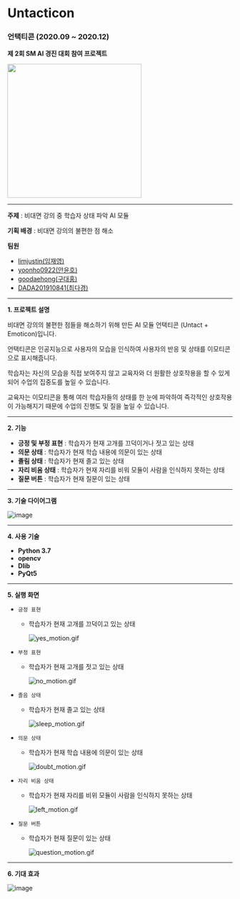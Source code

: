 # Untacticon

### 언택티콘 (2020.09 ~ 2020.12)

**제 2회 SM AI 경진 대회 참여 프로젝트**

<img src = "https://user-images.githubusercontent.com/55044278/100981443-29eba480-358a-11eb-8723-9309025aaa73.jpg" height = "300px">

----------

**주제** : 비대면 강의 중 학습자 상태 파악 AI 모듈

**기획 배경** : 비대면 강의의 불편한 점 해소

**팀원**

- [limjustin(임재영)](https://github.com/limjustin)
- [yoonho0922(안윤호)](https://github.com/yoonho0922)
- [goodaehong(구대홍)](https://github.com/goodaehong)
- [DADA201910841(최다경)](https://github.com/DADA201910841)

----------

**1. 프로젝트 설명**

비대면 강의의 불편한 점들을 해소하기 위해 만든 AI 모듈 언택티콘 (Untact + Emoticon)입니다.  

언택티콘은 인공지능으로 사용자의 모습을 인식하여 사용자의 반응 및 상태를 이모티콘으로 표시해줍니다.  

학습자는 자신의 모습을 직접 보여주지 않고 교육자와 더 원활한 상호작용을 할 수 있게 되어 수업의 집중도를 높일 수 있습니다.

교육자는 이모티콘을 통해 여러 학습자들의 상태를 한 눈에 파악하여 즉각적인 상호작용이 가능해지기 때문에 수업의 진행도 및 질을 높일 수 있습니다.  

----------

**2. 기능**

- **긍정 및 부정 표현** : 학습자가 현재 고개를 끄덕이거나 젓고 있는 상태
- **의문 상태** : 학습자가 현재 학습 내용에 의문이 있는 상태
- **졸림 상태** : 학습자가 현재 졸고 있는 상태
- **자리 비움 상태** : 학습자가 현재 자리를 비워 모듈이 사람을 인식하지 못하는 상태
- **질문 버튼** : 학습자가 현재 질문이 있는 상태

----------

**3. 기술 다이어그램**

![image](https://user-images.githubusercontent.com/55044278/100983892-4806d400-358d-11eb-8e0c-2008391b8b5b.png)

----------

**4. 사용 기술**

- **Python 3.7**
- **opencv**
- **Dlib**
- **PyQt5**


----------

**5. 실행 화면**

- ```긍정 표현```

  - 학습자가 현재 고개를 끄덕이고 있는 상태

    ![yes_motion.gif](https://github.com/yoonho0922/Untacticon/blob/master/readme_util/yes_motion.gif?raw=true)

- ```부정 표현```

  - 학습자가 현재 고개를 젓고 있는 상태

    ![no_motion.gif](https://github.com/yoonho0922/Untacticon/blob/master/readme_util/no_motion.gif?raw=true)

- ```졸음 상태```

  - 학습자가 현재 졸고 있는 상태

    ![sleep_motion.gif](https://github.com/yoonho0922/Untacticon/blob/master/readme_util/sleep_motion.gif?raw=true)

- ```의문 상태```

  - 학습자가 현재 학습 내용에 의문이 있는 상태

    ![doubt_motion.gif](https://github.com/yoonho0922/Untacticon/blob/master/readme_util/doubt_motion.gif?raw=true)

- ```자리 비움 상태```

  - 학습자가 현재 자리를 비위 모듈이 사람을 인식하지 못하는 상태

    ![left_motion.gif](https://github.com/yoonho0922/Untacticon/blob/master/readme_util/left_motion.gif?raw=true)

- ```질문 버튼```

  - 학습자가 현재 질문이 있는 상태

    ![question_motion.gif](https://github.com/yoonho0922/Untacticon/blob/master/readme_util/question_motion.gif?raw=true)

----------

**6. 기대 효과**

![image](https://user-images.githubusercontent.com/55044278/100985320-2f97b900-358f-11eb-8be6-ad5955710d16.png)
